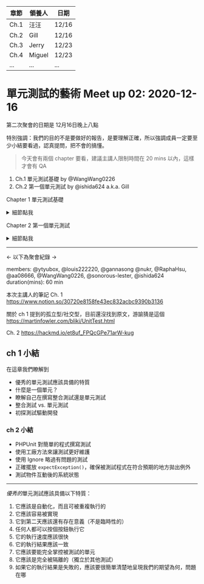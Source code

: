 
 
| 章節 | 領養人 | 日期 |
 | -------- | -------- | -------- |
 | Ch.1 | 汪汪 | 12/16 |
 | Ch.2 | Gill | 12/16 |
 | Ch.3 | Jerry | 12/23 |
 | Ch.4 | Miguel | 12/23 |
 | ... | ... | ... |
 
 # 單元測試的藝術 Meet up 02: 2020-12-16

第二次聚會的日期是 12月16日晚上八點

特別強調：我們的目的不是要做好的報告，是要理解正確，所以強調成員一定要至少小結要看過，認真提問，把不會的搞懂。

> 今天會有兩個 chapter 要看，建議主講人限制時間在 20 mins 以內，這樣才會有 QA

1. Ch.1 單元測試基礎 by @WangWang0226
2. Ch.2 第一個單元測試 by @ishida624 a.k.a. Gill

Chapter 1 單元測試基礎
<details><summary>細節點我</summary>
<p>
 
- 1.1 逐步定義單元測試
- 1.1.1 撰寫優秀單元測試的重要性
- 1.1.2 我們都寫過（某種）單元測試
- 1.2 優秀單元測試的特質
- 1.3 整合測試
- 1.3.1 與自動化單元測試相比，非自動化整合測試的缺點
- 1.4 什麼是優秀的單元測試
- 1.5 一個簡單的單元測試範例
- 1.6 測試驅動開發
- 1.7 成功進行TDD 的三種核心技能
- 1.8 小結

</p>
</details>


Chapter 2 第一個單元測試
<details><summary>細節點我</summary>
<p>

- 2.1 單元測試框架
- 2.1.1 單元測試框架提供哪些東西
- 2.1.2 xUnit 框架
- 2.2 LogAn 專案介紹
- 2.3 NUnit 的第一個步驟
- 2.3.1 安裝NUnit
- 2.3.2 載入方案的方式
- 2.3.3 在程式中使用NUnit 的特性
- 2.4 撰寫第一個測試程式
- 2.4.1 Assert 類別
- 2.4.2 用NUnit 執行第一個測試
- 2.4.3 增加正向的測試
- 2.4.4 由紅到綠：測試成功
- 2.4.5 測試程式風格
- 2.5 使用參數來重構測試
- 2.6 更多的NUnit 特性
- 2.6.1 setup 和teardown
- 2.6.2 驗證預期的例外
- 2.6.3 忽略此測試
- 2.6.4 NUnit 的流利語法
- 2.6.5 設定測試分類
- 2.7 測試系統狀態的改變，而非驗證回傳值
- 2.8 小結

</p>
</details>



 ---
 <- 以下為聚會紀錄 ->
 
members:  @ytyubox, @louis222220, @gannasong @nukr, @RaphaHsu, @aa08666, @WangWang0226, @sonorous-lester, @ishida624
duration(mins): 60 min

本次主講人的筆記
Ch. 1
https://www.notion.so/30720e8158fe43ec832acbc9390b3136

關於 ch 1 提到的孤立型/社交型，目前還沒找到原文，游諭猜是這個 https://martinfowler.com/bliki/UnitTest.html

Ch. 2
https://hackmd.io/et8uf_FPQcGPe71arW-kug

## ch 1 小結

在這章我們瞭解到
* 優秀的單元測試應該具備的特質
* 什麼是一個單元？
* 瞭解自己在撰寫整合測試還是單元測試
* 整合測試 vs. 單元測試
* 初探測試驅動開發

### ch 2 小結

* PHPUnit 對簡單的程式撰寫測試
* 使用工廠方法來讓測試更好維護
* 使用 Ignore 略過有問題的測試
* 正確擺放 `expectException()`，確保被測試程式在符合預期的地方拋出例外
* 測試物件互動後的系統狀態

---

*優秀的*單元測試應該具備以下特質：

1. 它應該是自動化，而且可被重複執行的
1. 它應該容易被實現
1. 它到第二天應該還有存在意義（不是臨時性的）
1. 任何人都可以按個按鈕執行它
1. 它的執行速度應該很快
1. 它的執行結果應該一致
1. 它應該要能完全掌控被測試的單元
1. 它應該是完全被隔離的（獨立於其他測試）
1. 如果它的執行結果是失敗的，應該要很簡單清楚地呈現我們的期望為何，問題在哪
